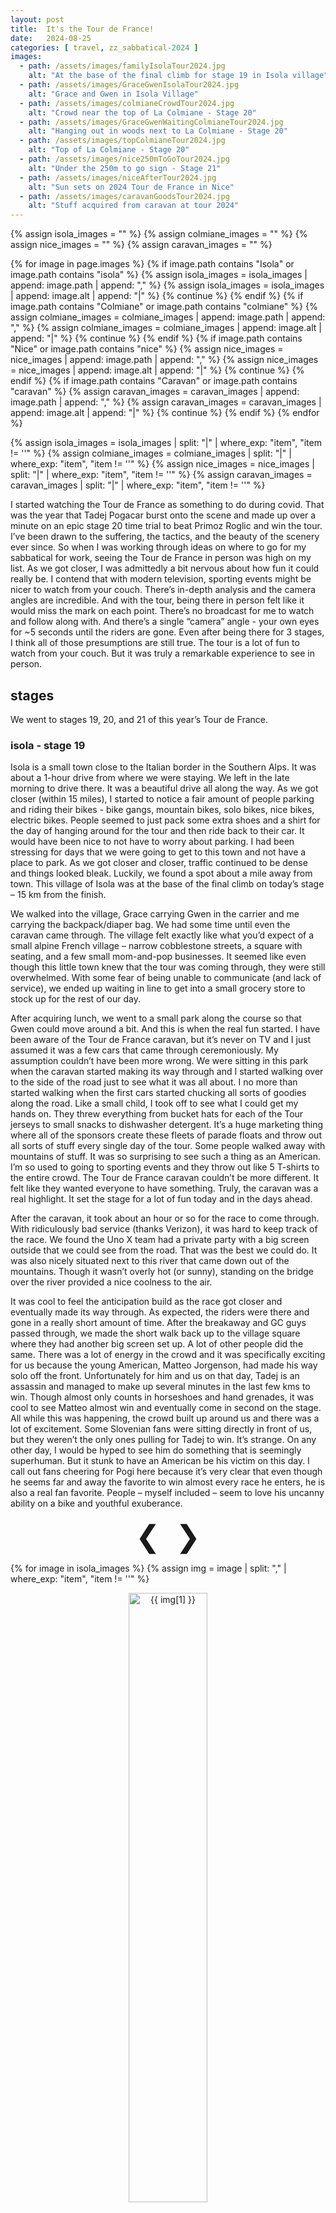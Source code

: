 ```yaml
---
layout: post
title:  It's the Tour de France!
date:   2024-08-25
categories: [ travel, zz_sabbatical-2024 ]
images:
  - path: /assets/images/familyIsolaTour2024.jpg
    alt: "At the base of the final climb for stage 19 in Isola village"
  - path: /assets/images/GraceGwenIsolaTour2024.jpg
    alt: "Grace and Gwen in Isola Village"
  - path: /assets/images/colmianeCrowdTour2024.jpg
    alt: "Crowd near the top of La Colmiane - Stage 20"
  - path: /assets/images/GraceGwenWaitingColmianeTour2024.jpg
    alt: "Hanging out in woods next to La Colmiane - Stage 20"
  - path: /assets/images/topColmianeTour2024.jpg
    alt: "Top of La Colmiane - Stage 20" 
  - path: /assets/images/nice250mToGoTour2024.jpg
    alt: "Under the 250m to go sign - Stage 21" 
  - path: /assets/images/niceAfterTour2024.jpg
    alt: "Sun sets on 2024 Tour de France in Nice" 
  - path: /assets/images/caravanGoodsTour2024.jpg
    alt: "Stuff acquired from caravan at tour 2024" 
---
```

{% assign isola_images = "" %}
{% assign colmiane_images = "" %}
{% assign nice_images = "" %}
{% assign caravan_images = "" %}

{% for image in page.images %}
    {% if image.path contains "Isola" or image.path contains "isola" %}
        {% assign isola_images = isola_images | append: image.path | append: "," %}
        {% assign isola_images = isola_images | append: image.alt | append: "|" %}
        {% continue %}
    {% endif %}
    {% if image.path contains "Colmiane" or image.path contains "colmiane" %}
        {% assign colmiane_images = colmiane_images | append: image.path | append: "," %}
        {% assign colmiane_images = colmiane_images | append: image.alt | append: "|" %}
        {% continue %}
    {% endif %}
    {% if image.path contains "Nice" or image.path contains "nice" %}
        {% assign nice_images = nice_images | append: image.path | append: "," %}
        {% assign nice_images = nice_images | append: image.alt | append: "|" %}
        {% continue %}
    {% endif %}
    {% if image.path contains "Caravan" or image.path contains "caravan" %}
        {% assign caravan_images = caravan_images | append: image.path | append: "," %}
        {% assign caravan_images = caravan_images | append: image.alt | append: "|" %}
        {% continue %}
    {% endif %}
{% endfor %}

{% assign isola_images = isola_images | split: "|" | where_exp: "item", "item != ''" %}
{% assign colmiane_images = colmiane_images | split: "|" | where_exp: "item", "item != ''" %}
{% assign nice_images = nice_images | split: "|" | where_exp: "item", "item != ''" %}
{% assign caravan_images = caravan_images | split: "|" | where_exp: "item", "item != ''" %}

I started watching the Tour de France as something to do during covid. That 
was the year that Tadej Pogacar burst onto the scene and made up over a minute 
on an epic stage 20 time trial to beat Primoz Roglic and win the tour. I’ve 
been drawn to the suffering, the tactics, and the beauty of the scenery ever 
since. So when I was working through ideas on where to go for my sabbatical 
for work, seeing the Tour de France in person was high on my list. As we got 
closer, I was admittedly a bit nervous about how fun it could really be. I 
contend that with modern television, sporting events might be nicer to watch 
from your couch. There’s in-depth analysis and the camera angles are 
incredible. And with the tour, being there in person felt like it would miss 
the mark on each point. There’s no broadcast for me to watch and follow along 
with. And there’s a single “camera” angle - your own eyes for ~5 seconds until 
the riders are gone. Even after being there for 3 stages, I think all of those 
presumptions are still true. The tour is a lot of fun to watch from your 
couch. But it was truly a remarkable experience to see in person.

## stages
We went to stages 19, 20, and 21 of this year’s Tour de France.

### isola - stage 19
Isola is a small town close to the Italian border in the Southern Alps. It was 
about a 1-hour drive from where we were staying. We left in the late morning 
to drive there. It was a beautiful drive all along the way. As we got closer 
(within 15 miles), I started to notice a fair amount of people parking and 
riding their bikes - bike gangs, mountain bikes, solo bikes, nice bikes, 
electric bikes. People seemed to just pack some extra shoes and a shirt for 
the day of hanging around for the tour and then ride back to their car. It 
would have been nice to not have to worry about parking. I had been stressing 
for days that we were going to get to this town and not have a place to park. 
As we got closer and closer, traffic continued to be dense and things looked 
bleak. Luckily, we found a spot about a mile away from town. This village of 
Isola was at the base of the final climb on today’s stage – 15 km from the 
finish.

We walked into the village, Grace carrying Gwen in the carrier and me carrying 
the backpack/diaper bag. We had some time until even the caravan came through. 
The village felt exactly like what you’d expect of a small alpine French 
village – narrow cobblestone streets, a square with seating, and a few small 
mom-and-pop businesses. It seemed like even though this little town knew that 
the tour was coming through, they were still overwhelmed. With some fear of 
being unable to communicate (and lack of service), we ended up waiting in line 
to get into a small grocery store to stock up for the rest of our day.

After acquiring lunch, we went to a small park along the course so that Gwen 
could move around a bit. And this is when the real fun started.
I have been aware of the Tour de France caravan, but it’s never on TV and I 
just assumed it was a few cars that came through ceremoniously. My assumption 
couldn’t have been more wrong. We were sitting in this park when the caravan 
started making its way through and I started walking over to the side of the 
road just to see what it was all about. I no more than started walking when 
the first cars started chucking all sorts of goodies along the road. Like a 
small child, I took off to see what I could get my hands on. They threw 
everything from bucket hats for each of the Tour jerseys to small snacks to 
dishwasher detergent. It’s a huge marketing thing where all of the sponsors 
create these fleets of parade floats and throw out all sorts of stuff every 
single day of the tour. Some people walked away with mountains of stuff. It 
was so surprising to see such a thing as an American. I’m so used to going to 
sporting events and they throw out like 5 T-shirts to the entire crowd. The 
Tour de France caravan couldn’t be more different. It felt like they wanted 
everyone to have something. Truly, the caravan was a real highlight. It set 
the stage for a lot of fun today and in the days ahead.

After the caravan, it took about an hour or so for the race to come through. 
With ridiculously bad service (thanks Verizon), it was hard to keep track of 
the race. We found the Uno X team had a private party with a big screen 
outside that we could see from the road. That was the best we could do. It was 
also nicely situated next to this river that came down out of the mountains. 
Though it wasn’t overly hot (or sunny), standing on the bridge over the river 
provided a nice coolness to the air.

It was cool to feel the anticipation build as the race got closer and 
eventually made its way through. As expected, the riders were there and gone 
in a really short amount of time. After the breakaway and GC guys passed 
through, we made the short walk back up to the village square where they had 
another big screen set up. A lot of other people did the same. There was a lot 
of energy in the crowd and it was specifically exciting for us because the 
young American, Matteo Jorgenson, had made his way solo off the front. 
Unfortunately for him and us on that day, Tadej is an assassin and managed to 
make up several minutes in the last few kms to win. Though almost only counts 
in horseshoes and hand grenades, it was cool to see Matteo almost win and 
eventually come in second on the stage. All while this was happening, the 
crowd built up around us and there was a lot of excitement. Some Slovenian 
fans were sitting directly in front of us, but they weren’t the only ones 
pulling for Tadej to win. It’s strange. On any other day, I would be hyped to 
see him do something that is seemingly superhuman. But it stunk to have an 
American be his victim on this day. I call out fans cheering for Pogi here 
because it’s very clear that even though he seems far and away the favorite to 
win almost every race he enters, he is also a real fan favorite. People – 
myself included – seem to love his uncanny ability on a bike and youthful 
exuberance.

<div class="slideshow-container">
  <div class="mySlides fade" >
    <p align="center">
      <a style="font-size:-webkit-xxx-large; padding:10px" 
      onclick="plusSlides(-1,'isola-pics')">&#10094;</a>
      <a style="font-size:-webkit-xxx-large; padding:10px" 
      onclick="plusSlides(1,'isola-pics')">&#10095;</a>
    </p>
    {% for image in isola_images %}
    {% assign img = image | split: "," | where_exp: "item", "item != ''" %}
    <p align="center" aria-label="isola-pics">
      <img src="{{ img[0] }}" 
        style="width:50%;"
        alt="{{ img[1] }}">
    </p>
    {% endfor %}
  </div>
</div>

### la colmiane  - stage 20
Luckily for us, we didn’t have to do any driving for Stage 20. We were staying 
in an Airbnb at the top of the second to last climb of the stage - la colmiane.

After our surprise experience with the caravan yesterday, we made it a 
priority to see it again. We set up shop in what seemed like a decent spot 
right before the King of the Mountains banner. Before the caravan even came 
through, we were gifted with another surprise. The polka dot sponsor and this 
orange soda sponsor came through handing SO MUCH STUFF. The polka-dot sponsor 
had a whole truck full of polka-dot shirts and I estimate they gave away 
thousands of them. When I asked for 2, they handed them over without question. 
I suspect they hand out all of these shirts to make the TV shot look really 
good at the top of the mountains with everyone in polka dots. And then the 
Orangina truck was a similar story. They initially started handing out 
individual cans but that was overwhelming for the distributors. It was a ton 
of people crowding around with arms outreached hoping for one to be handed to 
them. As time went on, they just started handing out full cases of orange 
soda. I managed to snag one of these. It was quite funny. As I walked back to 
Grace and Gwen, I managed to get rid of the whole thing, save the 2 that I 
kept for Grace and me. While we continued waiting for the actual caravan, we 
met some women from the US which was a welcome conversation. The caravan 
passed through with more excitement. We snagged a lot less goodies today, but 
it was still a fun time.

To explore a little bit, we walked our way down the climb to see if there was 
a better spot to watch the race come through. What we found was the 
quintessential Tour de France viewing spot - within the masses, near the top 
of a major climb, shaded grassy area in the woods right next to the road. So 
rather than needing to stand next to the course to maintain a spot in the 
baking sun, we could sit in the shade and relax while we waited for the race 
to come through. It was cool to look up and down the climb from our spot and 
see all of the other fans packed along the road also waiting for the race.

When the race came through, it was all strung out. They passed us a little bit 
slower today but they were still flying. You could catch glimpses of almost 
everyone. With the race being strung out, it wasn’t a big deal to be out on 
the road. You simply took a step back when the police motorbikes came through 
and then a single-file line of riders would fly past. This continued for a 
little while. And then the groupetto came through. I sort of panicked because 
I had to jump off the road to get out of the way instead of just taking a step 
backward. Not such a big deal on my own, but Grace had also made her way down 
with Gwen at that point too. Fortunately, nothing came of it though.

<div class="slideshow-container">
  <div class="mySlides fade" >
    <p align="center">
      <a style="font-size:-webkit-xxx-large; padding:10px" 
      onclick="plusSlides(-1, 'colmiane-pics')">&#10094;</a>
      <a style="font-size:-webkit-xxx-large; padding:10px" 
      onclick="plusSlides(1, 'colmiane-pics')">&#10095;</a>
    </p>
    {% for image in colmiane_images %}
    {% assign img = image | split: "," | where_exp: "item", "item != ''" %}
    <p align="center" aria-label="colmiane-pics">
      <img src="{{ img[0] }}" 
        style="width:50%;"
        alt="{{ img[1] }}">
    </p>
    {% endfor %}
  </div>
</div>

Once the whole race came through, we walked up to the top of the climb where 
another big screen had been set up that was showing the race. It was cool to 
see the mass of spectators make their way up and find a spot in front of the 
big screen to watch the last climb. It became a small stadium of sorts where 
everyone was glued to the TV. Again, everyone seemed to be cheering for Tadej 
and again Tadej delivered - this time outdueling Jonas in the last few hundred 
meters.

### nice - stage 21
Stage 21 was a time trial from Monaco to Nice. This was the first time that 
the Tour didn’t finish in Paris. And it was also the first time since 1989 
that there was a final day time trial - a particularly exciting day for 
American fans. In 1989, Greg LeMond came from behind to win during that final 
stage time trial.

To continue with the routine of the past few days, we made an effort to go see 
the caravan again. Our goal for the day was to snag the coveted yellow cycling 
hat from the yellow jersey sponsor's car. We found a spot along the Nice 
promenade at the 4 km-to-go banner. Honestly, any spot along the course likely 
would have been great today, but this fit right into our day of exploring 
around Old Nice and seeing Castle Hill Park. When the caravan eventually came 
through, we lucked out! Actually, Grace and I both caught one, but Grace gave 
hers away. Mission accomplished! Like the other days, the caravan for today 
was a ton of good energy.

<div class="slideshow-container">
  <div class="mySlides fade">
    {% for image in caravan_images %}
    {% assign img = image | split: "," | where_exp: "item", "item != ''" %}
    <p align="center" aria-label="caravan-pic">
      <img src="{{ img[0] }}" 
        style="width:50%;"
        alt="{{ img[1] }}">
    </p>
      {% endfor %}
  </div>
</div>

After the caravan, we had a long long time to hang around. The thing with 
spectating a time trial is that it’s literally the opposite of spectating the 
other days. On other days you wait and wait for the race to come through and 
then they are gone. But with the time trial, it takes over 4 hours for 
everyone to even get started. And because we only cared about the last 
probably 15 guys in the GC, we had 3+ hours to kill until we wanted to be 
along the route to see the top guys finish. We made good use of this time 
though - navigating our way through Old Nice, getting some good food, going to 
the beach, and grabbing a beer. Eventually, it was time for us to get on the 
course. Somewhat unfortunately for us, everyone and their mother also thought 
the same.

Figuring that we wouldn’t find a better spot, we set up shop about 3 people 
deep from the barrier at the 250m to go sign. To set the stage, you can 
imagine the end of the day’s route as heading east on the promenade (beach 
side), making a U-turn to come back westbound (city side), and then making a 
turn north into the city with about 300m to go to the finish. From our spot, 
we could catch a glimpse of riders as they passed going east and could see 
them appear around the corner as they headed up to the finish. We got to see 
the likes of Matteo, Remco, Jonas, and Tadej fly past. The energy around us 
was incredible. With every single rider, fans start banging on the barrier to 
cheer them on to the finish. As the names got bigger, so did the cheering. A 
group of Danish fans were chanting “JONNAASSS, JONNASSS, JONNASSS” and banging 
away as they waited anxiously for their national treasure. And with Tadej, the 
banging started even earlier. The media helicopter was overhead and everyone 
was locked in as the yellow jersey flew past. After he finished, it was a sea 
of humanity with media helicopters overhead and the sun starting to set - 
truly a picturesque moment. I couldn’t help but smile and try to take it all 
in.

<div class="slideshow-container">
  <div class="mySlides fade">
    <p align="center">
      <a style="font-size:-webkit-xxx-large; padding:10px" 
      onclick="plusSlides(-1, 'nice-pics')">&#10094;</a>
      <a style="font-size:-webkit-xxx-large; padding:10px" 
      onclick="plusSlides(1, 'nice-pics')">&#10095;</a>
    </p>
    {% for image in nice_images %}
    {% assign img = image | split: "," | where_exp: "item", "item != ''" %}
    <p align="center" aria-label="nice-pics">
      <img src="{{ img[0] }}" 
        style="width:50%;"
        alt="{{ img[1] }}">
    </p>
    {% endfor %}
  </div>
</div>

## takeaways
The tour was probably my favorite part of the trip. It was different from what 
I expected and in the best way possible. We were really fortunate to have good 
weather and very few logistical hurdles to overcome. And because the race 
comes through later in the day, we didn’t have to be in a huge hurry at any 
point, which gave us a good opportunity to explore the surrounding areas (by 
foot of course).

Though the US as a whole and myself are sports-crazed, especially with 
football for nearly half of the year, the Tour felt different. There’s 
a true cultural component to the tour. 
I recently listened to Jonas say "The Tour is bigger than cycling itself." I 
think that's a great way to put it. The French clearly take pride in hosting 
this race every year. Towns, cities, and villages are transformed overnight to 
prep for each stage. People set up all along the route in campers' nights in 
advance to guarantee a spot and infiltrate otherwise unknown towns. There is 
an unspoken energy all around. But given the riders in the tour aren’t only 
from France, there’s world interest in the race too. We saw people from all 
over who were there to cheer on their nation’s riders. Regardless of fandom, 
it appeared that everyone cheered on every rider, knowing that they were 
witnessing one of the hardest races in the world. There's a collective 
understanding that the riders are suffering through this otherworldly 
endeavor - even though they make it look easy. In addition to the crazed 
cycling fans, I'm sure many in attendance do not care at all about the 
bike race. Because it's free and with a new stadium for every stage, there 
are always new faces in the crowd. Each day is truly an adventure.

Depending on the type of experience, I think great times can be things that 
you’re OK with doing just once in your life or there are things that you’re 
left wanting to do again. I’d air on the tour experience being more of the 
latter for me. I definitely had a lot of fun while we were there. But as we 
made our way around France, I got to see and even ride some other areas the 
tour commonly goes through. I think seeing the tour going through a new area 
would be an entirely new experience, a whole new adventure. And though it’s 
cool for us to say that we saw the tour finish outside of Paris for the first 
time ever, the TV images of the Champs Elysees and the fact that you’d see the 
race wizz past 8 times seems so cool. As a bonus, I listened to a podcast when 
we got back that said the caravan on the Champs is also a sight to behold. All 
of this is to say, I think going back would be a lot of fun. Though it won’t 
happen for some time, I hope a next time includes more bike riding (maybe even 
the L`Etape du Tour de France) and seeing the finish on the Champs in Paris.

<script>
  var slideIndex = 1;
  showSlides(slideIndex,"isola-pics");
  showSlides(slideIndex,"colmiane-pics");
  showSlides(slideIndex,"caravan-pic");
  showSlides(slideIndex,"nice-pics");
  
  function plusSlides(n, type) {
    showSlides(slideIndex += n, type);
  }

  function currentSlide(n, type) {
    showSlides(slideIndex = n, type);
  }

  function showSlides(n, type) {
    var i;
    const query = '[aria-label*="' + type + '"]';
    var slides = document.querySelectorAll(query) 
    if (n > slides.length) {slideIndex = 1}
    if (n < 1) {slideIndex = slides.length}
    for (i = 0; i < slides.length; i++) {
        slides[i].style.display = "none";
    }
    slides[slideIndex-1].style.display = "block";
  }
</script>